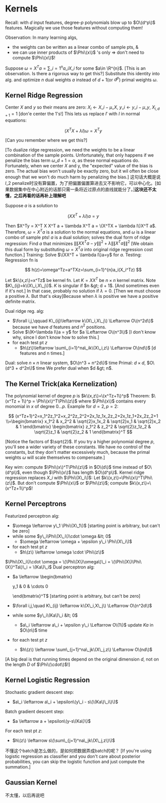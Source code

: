 # Kernels

Recall: with $d$ input features, degree-$p$ polynomials blow up to $O\(d^p\)$ features. Magically we use those features without computing them!

Observation: In many learning algs,

* the weights can be written as a linear combo of sample pts, &
* we can use inner products of $\Phi\(x\)$ 's only $\Rightarrow$ don't need to compute $\Phi\(x\)$!

Suppose $\omega = X^T a = \sum\_{i=1}^{n}a\_iX\_i$ for some $a\in \R^{n}$. \[This is an observation. Is there a rigorous way to get this?\] Substitute this identity into alg. and optimize $n$ dual weights $a$ instead of $d+1$\(or $d^p$\) primal weights $\omega$.

## Kernel Ridge Regression

Center $X$ and $y$ so their means are zero: $X_i \leftarrow X\_i - \mu\_X$, $y\_i \leftarrow y\_i - \mu\_y$, $X_{i,d+1}=1$ \[don'e center the 1's!\] This lets us replace $I'$ with $I$ in normal equations:

$$
(X^TX + \lambda I)\omega = X^Ty
$$

\[Can you remember where we get this?\]

\[To dualize ridge regression, we need the weights to be a linear combination of the sample points. Unfortunately, that only happens if we penalize the bias term $\omega\_{d+1}=\alpha$, as these normal equations do. Fortunately, when we center $X$ and y, the "expected" value of the bias is zero. The actual bias won't usually be exactly zero, but it wil often be close enough that we won't do much harm by penalizing the bias.\] 这句话大概是说$l\_2$ penalize时没有算偏置，为了把偏置偏置算进去又不影响它，可以中心化。\[如果数据集中在中心附近的话那只需一条将近过原点的直线就能分了。\]**这块还不太懂，之后再看的话再补上理解吧**

Suppose $a$ is a solution to

$$
(XX^T+\lambda I)a = y
$$

Then $X^Ty = X^T X X^T a + \lambda X^T a = \(X^TX + \lambda I\)X^T a$. Therefore, $\omega = X^T a$ is a solution to the normal equations, and $\omega$ is a linear combo of sample pts! $a$ is a dual solution; solves the dual form of ridge regression: Find $a$ that minimizes $\|\|XX^Ta - y\|\|^2 + \lambda\|\|X^T a\|\|^2$ \[We obtain this dual form by substituting $\omega = X^T a$ into original ridge regression cost function.\] Training: Solve $\(XX^T + \lambda I\)a=y$ for $a$. Testing: Regression fn is

$$
h(z)=\omega^Tz=a^TXz=\sum_{i=1}^{n}a_i(X_i^Tz)
$$

Let $k\(x,z\)=x^Tz$ be kernel fn. Let $K=XX^T$ be $n \times n$ kernel matrix. Note $K\_{ij}=k\(X\_i,X\_j\)$. $K$ is singular if $n &gt; d + 1$. \[And sometimes even if it's not.\] In that case, probably no solution if $\lambda = 0$. \[Then we must choose a positive $\lambda$. But that's okay\]Because when $\lambda$ is positive we have a positive definite matrix.

Dual ridge reg. alg:

* $\forall i,j,\qquad K\_{ij}\leftarrow k\(X\_i,X\_j\) \Leftarrow O\(n^2d\)$ because we have $d$ features and $n^2$ positions.
* Solve $\(K+\lambda I\)a = y$ for $a \Leftarrow O\(n^3\)$ \[I don't know why, since I don't know how to solve this.\] 
* for each test pt $z$
  * $h\(z\)\leftarrow \sum\_{i=1}^na\_ik\(X\_i,z\) \Leftarrow O\(nd\)$ \[d features and n times.\]

Dual: solve $n\times n$ linear system, $O\(n^3 + n^2d\)$ time Primal: $d \times d$, $O\(d^3 + d^2n\)$ time We prefer dual when $d &gt; n$.

## The Kernel Trick\(aka Kernelization\)

The polynomial kernel of degree $p$ is $k\(x,z\)=\(x^Tz+1\)^p$ Theorem: $\(x^Tz + 1\)^p = \Phi\(x\)^T\Phi\(z\)$ where $\Phi\(x\)$ contains every monomial in $x$ of degree $0 \ldots p$. Example for $d=2,p=2$:

$$
(x^Tz+1)^2=x_1^2z_1^2+x_2^2z_2^2+2x_1z_1x_2z_2+2x_1z_1+2x_2z_2+1
\\=\begin{bmatrix}
    x_1^2 & x_2^2 & \sqrt{2}x_1x_2 & \sqrt{2}x_1 & \sqrt{2}x_2 & 1
\end{bmatrix}
\begin{bmatrix}
    z_1^2 & z_2^2 & \sqrt{2}z_1z_2 & \sqrt{2}z_1 & \sqrt{2}z_2 & 1
\end{bmatrix}^T
$$

\[Notice the factors of $\sqrt{2}$. If you try a higher polynomial degree $p$, you'll see a wider variety of these constants. We have no control of the constants, but they don't matter excessively much, because the primal weights $\omega$ will scale themselves to compensate.\]

Key wim: compute $\Phi\(x\)^T\Phi\(z\)$ in $O\(d\)$ time instead of $O\(d^p\)$, even though $\Phi\(x\)$ has length $O\(d^p\)$. Kernel ridge regression replaces $X\_i$ with $\Phi\(X\_i\)$: Let $k\(x,z\)=\Phi\(x\)^T\Phi\(z\)$. But don't compute $\Phi\(x\)$ or $\Phi\(z\)$; compute $k\(x,z\)=\(x^Tz+1\)^p$!

## Kernel Perceptrons

Featurized perceptron alg:

* $\omega \leftarrow y\_1 \Phi\(X\_1\)$ \[starting point is arbitrary, but can't be zero\]
* while some $y\_i\Phi\(X\_i\)\cdot \omega &lt; 0$
  * $\omega \leftarrow \omega + \epsilon y\_i \Phi\(X\_i\)$
* for each test pt $z$
  * $h\(z\) \leftarrow \omega \cdot \Phi\(z\)$

$\Phi\(X\_i\)\cdot \omega = \(\Phi\(X\)\omega\)\_i = \(\Phi\(X\)\Phi\(X\)^Ta\)\_i = \(Ka\)\_i$ Dual perceptron alg:

* $a \leftarrow \begin{bmatrix}

    y\_1 & 0 & \cdots 0

  \end{bmatrix}^T$ \[starting point is arbitrary, but can't be zero\]

* $\forall i,j,\quad K\_{ij} \leftarrow k\(X\_i,X\_j\) \Leftarrow O\(n^2d\)$
* while some $y\_i\(Ka\)\_i &lt; 0$
  * $a\_i \leftarrow a\_i + \epsilon y\_i \Leftarrow O\(1\)$ update $Ka$ in $O\(n\)$ time
* for each test pt $z$
  * $h\(z\) \leftarrow \sum\_{j=1}^na\_jk\(X\_j,z\) \Leftarrow O\(nd\)$

\[A big deal is that running times depend on the original dimension $d$, not on the length $D$ of $\Phi\(\cdot\)$!\]

## Kernel Logistic Regression

Stochastic gradient descent step:

* $a\_i \leftarrow a\_i + \epsilon\(y\_i - s\(\(Ka\)\_i\)\)$

Batch gradient descent step:

* $a \leftarrow a + \epsilon\(y-s\(Ka\)\)$

For each test pt $z$:

* $h\(z\) \leftarrow s\(\sum\_{j=1}^na\_jk\(X\_j,z\)\)$

不懂这个batch是怎么做的，是如何把数据弄成batch的呢？ \[If you're using logistic regression as classifier and you don't care about posterior probabilities, you can skip the logistic function and just compute the summation.\]

## Gaussian Kernel

不太懂，以后再说吧

